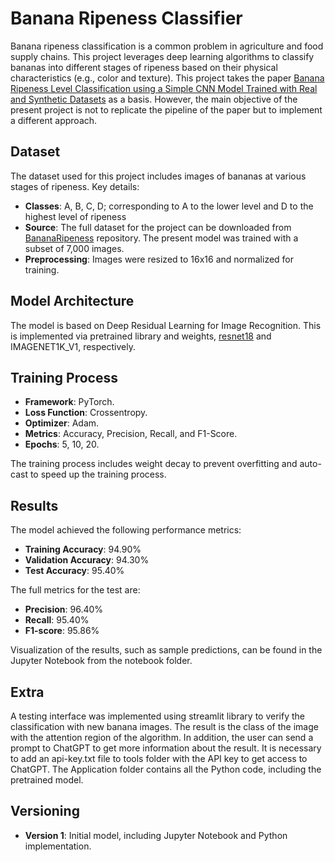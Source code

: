 # Banana Ripeness Classifier

Banana ripeness classification is a common problem in agriculture and food supply chains. This project leverages deep learning algorithms to classify bananas into different stages of ripeness based on their physical characteristics (e.g., color and texture).
This project takes the paper [Banana Ripeness Level Classification using a Simple CNN Model Trained with Real and Synthetic Datasets](https://arxiv.org/pdf/2504.08568) as a basis. However, the main objective of the present project is not to replicate the pipeline of the paper but to implement a different approach.

## Dataset
The dataset used for this project includes images of bananas at various stages of ripeness. Key details:
- **Classes**: A, B, C, D; corresponding to A to the lower level and D to the highest level of ripeness
- **Source**: The full dataset for the project can be downloaded from [BananaRipeness](https://github.com/luischuquim/BananaRipeness) repository. The present model was trained with a subset of 7,000 images.
- **Preprocessing**: Images were resized to 16x16 and normalized for training.

## Model Architecture
The model is based on Deep Residual Learning for Image Recognition. This is implemented via pretrained library and weights, [resnet18](https://pytorch.org/vision/stable/models/generated/torchvision.models.resnet18.html#torchvision.models.resnet18) and IMAGENET1K_V1, respectively.

## Training Process
- **Framework**: PyTorch.
- **Loss Function**: Crossentropy.
- **Optimizer**: Adam.
- **Metrics**: Accuracy, Precision, Recall, and F1-Score.
- **Epochs**: 5, 10, 20.

The training process includes weight decay to prevent overfitting and auto-cast to speed up the training process.

## Results
The model achieved the following performance metrics:
- **Training Accuracy**: 94.90%
- **Validation Accuracy**: 94.30%
- **Test Accuracy**: 95.40%

The full metrics for the test are:
- **Precision**: 96.40%
- **Recall**: 95.40%
- **F1-score**: 95.86%

Visualization of the results, such as sample predictions, can be found in the Jupyter Notebook from the notebook folder.

## Extra

A testing interface was implemented using streamlit library to verify the classification with new banana images. The result is the class of the image with the attention region of the algorithm. In addition, the user can send a prompt to ChatGPT to get more information about the result. It is necessary to add an api-key.txt file to tools folder with the API key to get access to ChatGPT. 
The Application folder contains all the Python code, including the pretrained model.

## Versioning

- **Version 1**: Initial model, including Jupyter Notebook and Python implementation.
